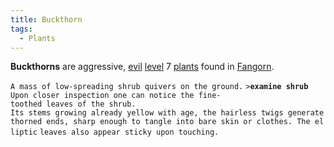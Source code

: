 ```yaml
---
title: Buckthorn
tags:
  - Plants
---
```

**Buckthorns** are aggressive, [evil](alignment "wikilink")
[level](level "wikilink") 7 [plants](plant "wikilink") found in
[Fangorn](Fangorn "wikilink").

`A mass of low-spreading shrub quivers on the ground.`
`>`**`examine shrub`**
`Upon closer inspection one can notice the fine-toothed leaves of the shrub.`
`Its stems growing already yellow with age, the hairless twigs generate`
`thorned ends, sharp enough to tangle into bare skin or clothes. The elliptic`
`leaves also appear sticky upon touching.`
